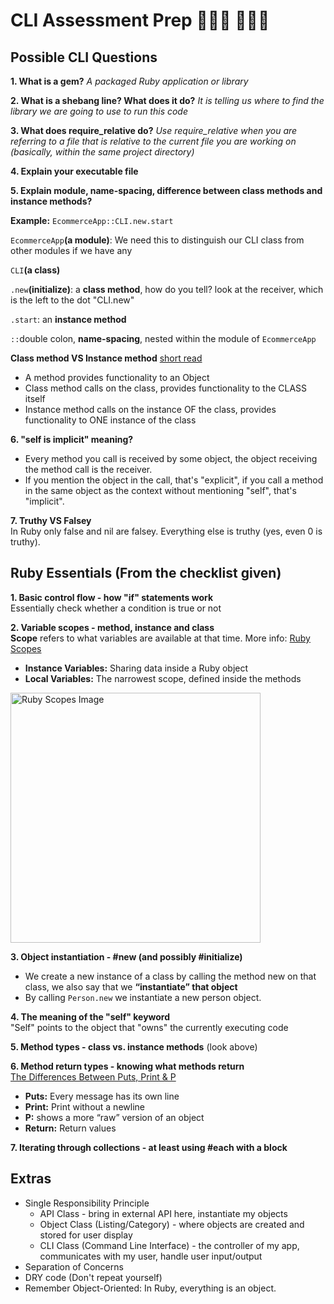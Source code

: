 # CLI Assessment Prep 👨🏻‍💻 👩🏻‍💻

## Possible CLI Questions
**1. What is a gem?** _A packaged Ruby application or library_

**2. What is a shebang line? What does it do?** _It is telling us where to find the library we are going to use to run this code_
  
**3. What does require_relative do?** _Use require_relative when you are referring to a file that is relative to the current file you are working on (basically, within the same project directory)_
  
**4. Explain your executable file**

**5. Explain module, name-spacing, difference between class methods and instance methods?** 

**Example:** `EcommerceApp::CLI.new.start`

`EcommerceApp`**(a module)**: We need this to distinguish our CLI class from other modules if we have any

`CLI`**(a class)**

`.new`**(initialize)**: a **class method**, how do you tell? look at the receiver, which is the left to the dot "CLI.new"

`.start`: an **instance method**

`::`double colon, **name-spacing**, nested within the module of `EcommerceApp`

**Class method VS Instance method** [short read](https://dev.to/adamlombard/ruby-class-methods-vs-instance-methods-4aje)
- A method provides functionality to an Object
- Class method calls on the class, provides functionality to the CLASS itself
- Instance method calls on the instance OF the class, provides functionality to ONE instance of the class

**6. "self is implicit" meaning?**
- Every method you call is received by some object, the object receiving the method call is the receiver. 
- If you mention the object in the call, that's "explicit", if you call a method in the same object as the context without mentioning "self", that's "implicit".

**7. Truthy VS Falsey**<br />
In Ruby only false and nil are falsey. Everything else is truthy (yes, even 0 is truthy).

## Ruby Essentials (From the checklist given)
**1. Basic control flow - how "if" statements work**<br />
Essentially check whether a condition is true or not

**2. Variable scopes - method, instance and class**<br />
**Scope** refers to what variables are available at that time. More info: [Ruby Scopes](https://www.rubyguides.com/2019/03/ruby-scope-binding/)<br />
- **Instance Variables:** Sharing data inside a Ruby object<br />
- **Local Variables:** The narrowest scope, defined inside the methods<br />
<img src="https://user-images.githubusercontent.com/38739923/99895893-4407b780-2c59-11eb-82c0-178b1ca24eef.png" alt="Ruby Scopes Image" width="400">

**3. Object instantiation - #new (and possibly #initialize)**<br />
- We create a new instance of a class by calling the method new on that class, we also say that we **“instantiate” that object**
- By calling `Person.new` we instantiate a new person object.

**4. The meaning of the "self" keyword**<br />
"Self" points to the object that "owns" the currently executing code

**5. Method types - class vs. instance methods**
(look above)

**6. Method return types - knowing what methods return**<br />
[The Differences Between Puts, Print & P](https://learn.co/tracks/full-stack-web-development-v8/module-3-intro-to-ruby-development/section-4-methods/puts-and-return)<br />
- **Puts:** Every message has its own line
- **Print:** Print without a newline
- **P:** shows a more “raw” version of an object
- **Return:** Return values

**7. Iterating through collections - at least using #each with a block**

## Extras
- Single Responsibility Principle
	- API Class - bring in external API here, instantiate my objects
	- Object Class (Listing/Category) - where objects are created and stored for user display
	- CLI Class (Command Line Interface) - the controller of my app, communicates with my user, handle user input/output
- Separation of Concerns
- DRY code (Don't repeat yourself)
- Remember Object-Oriented: In Ruby, everything is an object.

